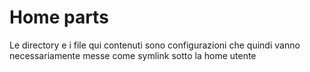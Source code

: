 Home parts
==========

Le directory e i file qui contenuti sono configurazioni che quindi vanno necessariamente messe come symlink sotto la home utente
